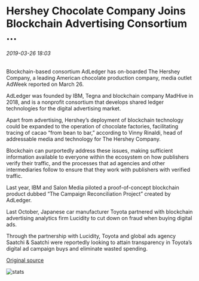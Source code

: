 # Hershey Chocolate Company Joins Blockchain Advertising Consortium ...

###### 2019-03-26 18:03

Blockchain-based consortium AdLedger has on-boarded The Hershey Company, a leading American chocolate production company, media outlet AdWeek reported on March 26.

AdLedger was founded by IBM, Tegna and blockchain company MadHive in 2018, and is a nonprofit consortium that develops shared ledger technologies for the digital advertising market.

Apart from advertising, Hershey’s deployment of blockchain technology could be expanded to the operation of chocolate factories, facilitating tracing of cacao “from bean to bar,” according to Vinny Rinaldi, head of addressable media and technology for The Hershey Company.

Blockchain can purportedly address these issues, making sufficient information available to everyone within the ecosystem on how publishers verify their traffic, and the processes that ad agencies and other intermediaries follow to ensure that they work with publishers with verified traffic.

Last year, IBM and Salon Media piloted a proof-of-concept blockchain product dubbed “The Campaign Reconciliation Project” created by AdLedger.

Last October, Japanese car manufacturer Toyota partnered with blockchain advertising analytics firm Lucidity to cut down on fraud when buying digital ads.

Through the partnership with Lucidity, Toyota and global ads agency Saatchi & Saatchi were reportedly looking to attain transparency in Toyota’s digital ad campaign buys and eliminate wasted spending.

[Original source](https://cointelegraph.com/news/hershey-chocolate-company-joins-blockchain-advertising-consortium)

![stats](https://c.statcounter.com/11760860/0/a89fa40b/1/ "stats")